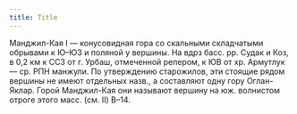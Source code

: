 ```yaml
---
title: Title
---
```


Манджил-Кая I — конусовидная гора со скальными складчатыми обрывами к Ю–ЮЗ и
поляной у вершины. На вдрз басс. рр. Судак и Коз, в 0,2 км к ССЗ от г. Урбаш,
отмеченной репером, к ЮВ от хр. Армутлук — ср. РПН манжули. По утверждению
старожилов, эти стоящие рядом вершины не имеют отдельных назв., а составляют
одну гору Оглан-Яклар. Горой Манджил-Кая они называют вершину на юж. волнистом
отроге этого масс. (см. II) В–14.
